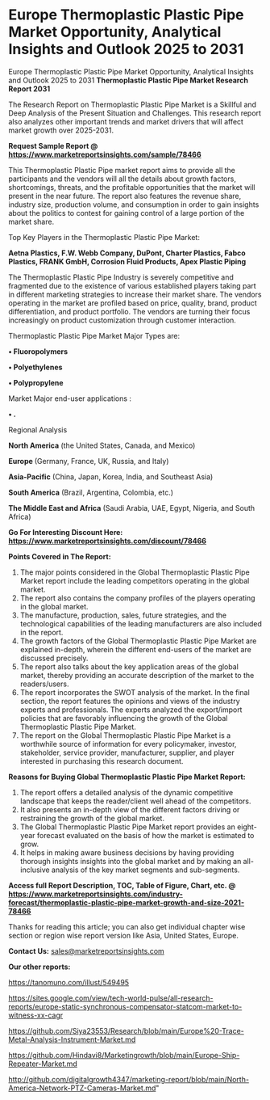 # Europe Thermoplastic Plastic Pipe Market Opportunity, Analytical Insights and Outlook 2025 to 2031
Europe Thermoplastic Plastic Pipe Market Opportunity, Analytical Insights and Outlook 2025 to 2031
<strong>Thermoplastic Plastic Pipe Market Research Report 2031</strong>

The Research Report on Thermoplastic Plastic Pipe Market is a Skillful and Deep Analysis of the Present Situation and Challenges. This research report also analyzes other important trends and market drivers that will affect market growth over 2025-2031.

<strong>Request Sample Report @ <a href=https://www.marketreportsinsights.com/sample/78466>https://www.marketreportsinsights.com/sample/78466</a></strong>

This Thermoplastic Plastic Pipe market report aims to provide all the participants and the vendors will all the details about growth factors, shortcomings, threats, and the profitable opportunities that the market will present in the near future. The report also features the revenue share, industry size, production volume, and consumption in order to gain insights about the politics to contest for gaining control of a large portion of the market share.

Top Key Players in the Thermoplastic Plastic Pipe Market:

<strong>Aetna Plastics, F.W. Webb Company, DuPont, Charter Plastics, Fabco Plastics, FRANK GmbH, Corrosion Fluid Products, Apex Plastic Piping</strong>

The Thermoplastic Plastic Pipe Industry is severely competitive and fragmented due to the existence of various established players taking part in different marketing strategies to increase their market share. The vendors operating in the market are profiled based on price, quality, brand, product differentiation, and product portfolio. The vendors are turning their focus increasingly on product customization through customer interaction.

Thermoplastic Plastic Pipe Market Major Types are:

<strong>• Fluoropolymers

• Polyethylenes

• Polypropylene</strong>

Market Major end-user applications :

<strong>• .</strong>

Regional Analysis

</u><strong><b>North America</b></strong> (the United States, Canada, and Mexico)

<strong><b>Europe </b></strong>(Germany, France, UK, Russia, and Italy)

<strong><b>Asia-Pacific</b></strong> (China, Japan, Korea, India, and Southeast Asia)

<strong><b>South America</b></strong> (Brazil, Argentina, Colombia, etc.)

<strong><b>The Middle East and Africa</b></strong> (Saudi Arabia, UAE, Egypt, Nigeria, and South Africa)

<strong>Go For Interesting Discount Here: <a href=https://www.marketreportsinsights.com/discount/78466>https://www.marketreportsinsights.com/discount/78466</a></strong>

<strong>Points Covered in The Report:</strong>
<ol>
  <li>The major points considered in the Global Thermoplastic Plastic Pipe Market report include the leading competitors operating in the global market.</li>
  <li>The report also contains the company profiles of the players operating in the global market.</li>
  <li>The manufacture, production, sales, future strategies, and the technological capabilities of the leading manufacturers are also included in the report.</li>
  <li>The growth factors of the Global Thermoplastic Plastic Pipe Market are explained in-depth, wherein the different end-users of the market are discussed precisely.</li>
  <li>The report also talks about the key application areas of the global market, thereby providing an accurate description of the market to the readers/users.</li>
  <li>The report incorporates the SWOT analysis of the market. In the final section, the report features the opinions and views of the industry experts and professionals. The experts analyzed the export/import policies that are favorably influencing the growth of the Global Thermoplastic Plastic Pipe Market.</li>
  <li>The report on the Global Thermoplastic Plastic Pipe Market is a worthwhile source of information for every policymaker, investor, stakeholder, service provider, manufacturer, supplier, and player interested in purchasing this research document.</li>
</ol>
<strong>Reasons for Buying Global Thermoplastic Plastic Pipe Market Report:</strong>

<ol>
  <li>The report offers a detailed analysis of the dynamic competitive landscape that keeps the reader/client well ahead of the competitors.</li>
  <li>It also presents an in-depth view of the different factors driving or restraining the growth of the global market.</li>
  <li>The Global Thermoplastic Plastic Pipe Market report provides an eight-year forecast evaluated on the basis of how the market is estimated to grow.</li>
  <li>It helps in making aware business decisions by having providing thorough insights insights into the global market and by making an all-inclusive analysis of the key market segments and sub-segments.</li>
</ol>
<strong>Access full Report Description, TOC, Table of Figure, Chart, etc. @ <a href=https://www.marketreportsinsights.com/industry-forecast/thermoplastic-plastic-pipe-market-growth-and-size-2021-78466>https://www.marketreportsinsights.com/industry-forecast/thermoplastic-plastic-pipe-market-growth-and-size-2021-78466</a></strong>


Thanks for reading this article; you can also get individual chapter wise section or region wise report version like Asia, United States, Europe.

<strong>Contact Us:</strong>
sales@marketreportsinsights.com

<strong>Our other reports:</strong>

<a href=https://tanomuno.com/illust/549495>https://tanomuno.com/illust/549495</a>

<a href=https://sites.google.com/view/tech-world-pulse/all-research-reports/europe-static-synchronous-compensator-statcom-market-to-witness-xx-cagr>https://sites.google.com/view/tech-world-pulse/all-research-reports/europe-static-synchronous-compensator-statcom-market-to-witness-xx-cagr</a>

<a href=https://github.com/Siya23553/Research/blob/main/Europe%20-Trace-Metal-Analysis-Instrument-Market.md>https://github.com/Siya23553/Research/blob/main/Europe%20-Trace-Metal-Analysis-Instrument-Market.md</a>

<a href=https://github.com/Hindavi8/Marketingrowth/blob/main/Europe-Ship-Repeater-Market.md>https://github.com/Hindavi8/Marketingrowth/blob/main/Europe-Ship-Repeater-Market.md</a>

<a href=http://github.com/digitalgrowth4347/marketing-report/blob/main/North-America-Network-PTZ-Cameras-Market.md>http://github.com/digitalgrowth4347/marketing-report/blob/main/North-America-Network-PTZ-Cameras-Market.md</a>"
